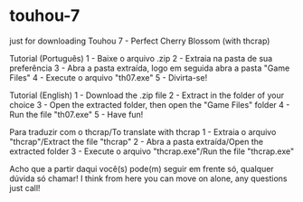 # touhou-7
just for downloading Touhou 7 - Perfect Cherry Blossom (with thcrap)

Tutorial (Português)
1 - Baixe o arquivo .zip
2 - Extraia na pasta de sua preferência
3 - Abra a pasta extraída, logo em seguida abra a pasta "Game Files"
4 - Execute o arquivo "th07.exe"
5 - Divirta-se!

Tutorial (English)
1 - Download the .zip file
2 - Extract in the folder of your choice
3 - Open the extracted folder, then open the "Game Files" folder
4 - Run the file "th07.exe"
5 - Have fun!

Para traduzir com o thcrap/To translate with thcrap
1 - Extraia o arquivo "thcrap"/Extract the file "thcrap"
2 - Abra a pasta extraída/Open the extracted folder
3 - Execute o arquivo "thcrap.exe"/Run the file "thcrap.exe"

Acho que a partir daqui você(s) pode(m) seguir em frente só, qualquer dúvida só chamar!
I think from here you can move on alone, any questions just call!
